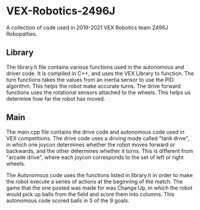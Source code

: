 # VEX-Robotics-2496J
A collection of code used in 2019-2021 VEX Robotics team 2496J Robopatties.

## Library

The library.h file contains various functions used in the autonomous and driver code. It is compiled in C++, and uses the VEX Library to function. The turn functions takes the values from an inertia sensor to use the PID algorithm. This helps the robot make accurate turns. The drive forward functions uses the rotational sensors attached to the wheels. This helps us determine how far the robot has moved.

## Main

The main.cpp file contains the drive code and autonomous code used in VEX competitions. The drive code uses a driving mode called "tank drive", in which one joycon determines whether the robot moves forward or backwards, and the other determines whether it turns. This is different from "arcade drive", where each joycon corresponds to the set of left or right wheels.

The Autonomous code uses the functions listed in library.h in order to make the robot execute a series of actions at the beginning of the match. The game that the one posted was made for was Change Up, in which the robot would pick up balls from the field and score them into columns. This autonomous code scored balls in 5 of the 9 goals.
